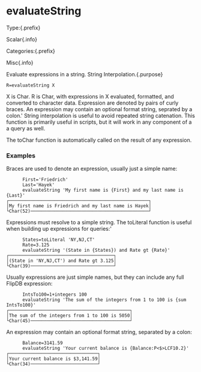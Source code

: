 
# evaluateString

Type:{.prefix}

Scalar{.info}

Categories:{.prefix}

Misc{.info}

Evaluate expressions in a string. String Interpolation.{.purpose}

~~~
R=evaluateString X
~~~

X is Char. R is Char, with expressions in X evaluated, formatted, and converted
to character data. Expression are denoted by pairs of curly braces.
An expression may contain an optional format string, seprated by a colon.'
String interpolation is useful to avoid repeated string catenation.
This function is primarily useful in scripts, but it will work in
any component of  a a query as well.

The toChar function is automatically called on the result of any expression.

### Examples

Braces are used to denote an expression, usually just a simple name:

~~~
      First='Friedrich'
      Last='Hayek'
      evaluateString 'My first name is {First} and my last name is {Last}'
┌────────────────────────────────────────────────────┐
│My first name is Friedrich and my last name is Hayek│
└Char(52)────────────────────────────────────────────┘
~~~

Expressions must resolve to a simple string. The toLiteral function
is useful when building up expressions for queries:'

~~~
      States=toLiteral 'NY,NJ,CT'
      Rate=3.125
      evaluateString '(State in {States}) and Rate gt {Rate}'
┌───────────────────────────────────────┐
│(State in 'NY,NJ,CT') and Rate gt 3.125│
└Char(39)───────────────────────────────┘
 ~~~

Usually expressions are just simple names, but they can include any full
FlipDB expression:

~~~
      IntsTo100=1+integers 100
      evaluateString 'The sum of the integers from 1 to 100 is {sum IntsTo100}'
┌─────────────────────────────────────────────┐
│The sum of the integers from 1 to 100 is 5050│
└Char(45)─────────────────────────────────────┘
~~~

An expression may contain an optional format string, separated by a colon:

~~~
      Balance=3141.59
      evaluateString 'Your current balance is {Balance:P<$>LCF10.2}'
┌─────────────────────────────────┐
│Your current balance is $3,141.59│
└Char(34)─────────────────────────┘
~~~

